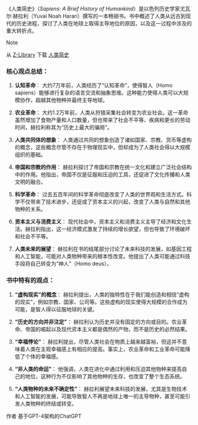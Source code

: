 《人类简史》（*Sapiens: A Brief History of Humankind*）是以色列历史学家尤瓦尔·赫拉利（Yuval Noah Harari）撰写的一本畅销书。书中概述了人类从远古到现代的历史进程，探讨了人类在地球上取得主导地位的原因，以及这一过程中涉及的重大转折点。

> [!NOTE]
> 从 [Z-Library](https://singlelogin.re/) 下载 [人类简史](https://zh.singlelogin.re/book/24264219/b926df/)

### 核心观点总结：

1. **认知革命**：
   大约7万年前，人类经历了“认知革命”，使得智人（Homo sapiens）能够进行复杂的语言交流和抽象思维。这种能力使得人类可以大规模协作，超越其他物种并最终主导地球。

2. **农业革命**：
   大约1.2万年前，人类从狩猎采集社会转变为农业社会。这一革命虽然增加了食物产量和人口数量，但也带来了社会不平等、疾病和更长的劳动时间，赫拉利称其为“历史上最大的骗局”。

3. **人类共同体的想象**：
   人类通过共同的想象创造了诸如国家、宗教、货币等虚构的概念，这些概念尽管不存在于物理现实中，但却成为了人类社会得以大规模组织的基础。

4. **帝国和宗教的作用**：
   赫拉利探讨了帝国和宗教在统一文化和建立广泛社会结构中的作用。他指出，帝国不仅是征服和压迫的工具，还促进了文化传播和人类文明的融合。

5. **科学革命**：
   过去五百年间的科学革命彻底改变了人类的世界观和生活方式。科学不仅带来了技术进步，还促成了资本主义的兴起，改变了人类与自然和其他物种的关系。

6. **资本主义与消费主义**：
   现代社会中，资本主义和消费主义主导了经济和文化生活。赫拉利指出，这一经济模式激发了持续的增长欲望，但也导致了环境破坏和社会不平等。

7. **人类未来的展望**：
   赫拉利在书的结尾部分讨论了未来科技的发展，如基因工程和人工智能，可能对人类物种带来的根本性改变。他提出了人类可能通过科技手段将自己转变为“神人”（Homo deus）。

### 书中特有的观点：

1. **“虚构现实”的概念**：
   赫拉利提出，人类的独特性在于我们能创造和相信“虚构的现实”，例如宗教、国家、公司等。这些虚构的现实使得大规模的合作成为可能，是智人得以征服地球的关键。

2. **“历史的方向并非注定”**：
   赫拉利认为历史并没有固定的方向或目的。农业革命、帝国的崛起以及现代资本主义都是偶然的产物，而不是历史的必然结果。

3. **“幸福悖论”**：
   赫拉利提出，尽管人类社会在物质上越来越富裕，但这并不意味着人类在主观幸福感上有相应的提高。事实上，农业革命和工业革命可能降低了个体的幸福感。

4. **“非人类的命运”**：
   他强调，人类在进化中通过利用和压迫其他物种来提高自己的地位，这种行为不仅影响了其他物种的生存，也改变了整个生态系统。

5. **“人类物种的未来不确定性”**：
   赫拉利展望未来科技的发展，尤其是生物技术和人工智能的发展，可能导致智人不再是地球上唯一的主导物种，甚至可能引发人类物种的终结或转变。

作者 基于GPT-4架构的ChatGPT